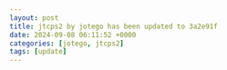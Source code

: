 ```yaml
---
layout: post
title: jtcps2 by jotego has been updated to 3a2e91f
date: 2024-09-08 06:11:52 +0000
categories: [jotego, jtcps2]
tags: [update]
---
```


